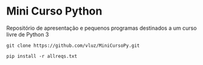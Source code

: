# Mini Curso Python

Repositório de apresentação e pequenos programas 
destinados a um curso livre de Python 3

`git clone https://github.com/vluz/MiniCursoPy.git`

`pip install -r allreqs.txt`
